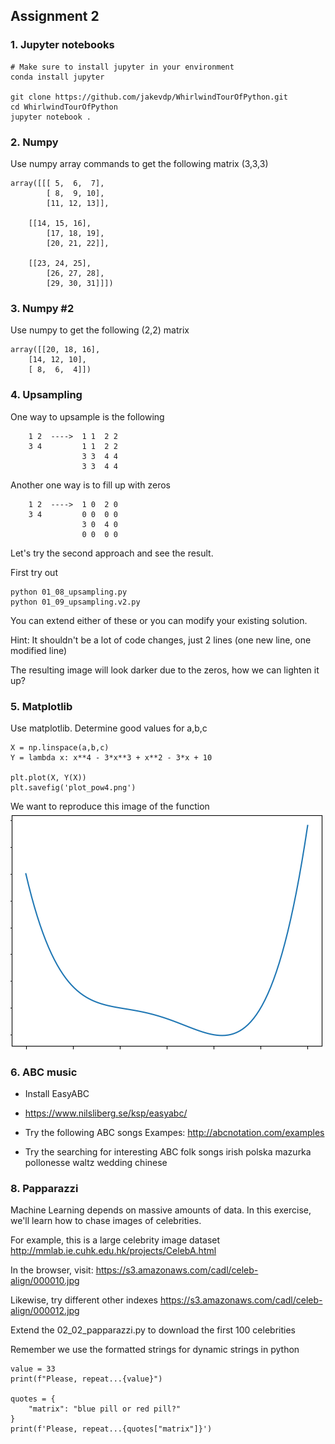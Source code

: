 ## Assignment 2

### 1. Jupyter notebooks

    # Make sure to install jupyter in your environment
    conda install jupyter

    git clone https://github.com/jakevdp/WhirlwindTourOfPython.git
    cd WhirlwindTourOfPython  
    jupyter notebook .


### 2. Numpy
Use numpy array commands to get the following matrix (3,3,3)

    array([[[ 5,  6,  7],
            [ 8,  9, 10],
            [11, 12, 13]],

        [[14, 15, 16],
            [17, 18, 19],
            [20, 21, 22]],

        [[23, 24, 25],
            [26, 27, 28],
            [29, 30, 31]]])

### 3. Numpy #2
Use numpy to get the following (2,2) matrix

    array([[20, 18, 16],
        [14, 12, 10],
        [ 8,  6,  4]])

### 4. Upsampling

One way to upsample is the following

        1 2  ---->  1 1  2 2
        3 4         1 1  2 2
                    3 3  4 4
                    3 3  4 4

Another one way is to fill up with zeros

        1 2  ---->  1 0  2 0
        3 4         0 0  0 0
                    3 0  4 0
                    0 0  0 0

Let's try the second approach and see the result.

First try out

    python 01_08_upsampling.py
    python 01_09_upsampling.v2.py

You can extend either of these or you can modify your existing solution.

Hint: It shouldn't be a lot of code changes, just 2 lines (one new line, one modified line)

The resulting image will look darker due to the zeros, how we can lighten it up?

### 5. Matplotlib
Use matplotlib. Determine good values for a,b,c

    X = np.linspace(a,b,c)
    Y = lambda x: x**4 - 3*x**3 + x**2 - 3*x + 10

    plt.plot(X, Y(X))
    plt.savefig('plot_pow4.png')

We want to reproduce this image of the function<br/>
![Plot function for assignment Image](img/plot-power-ex.png)

### 6. ABC music

- Install EasyABC
- https://www.nilsliberg.se/ksp/easyabc/

- Try the following ABC songs
Exampes: http://abcnotation.com/examples

- Try the searching for interesting ABC folk songs
    irish
    polska
    mazurka
    pollonesse
    waltz
    wedding
    chinese

### 8. Papparazzi

Machine Learning depends on massive amounts of data. In this exercise, we'll learn how to chase images of celebrities.

For example, this is a large celebrity image dataset
http://mmlab.ie.cuhk.edu.hk/projects/CelebA.html


In the browser, visit: https://s3.amazonaws.com/cadl/celeb-align/000010.jpg

Likewise, try different other indexes
https://s3.amazonaws.com/cadl/celeb-align/000012.jpg

Extend the 02_02_papparazzi.py to download the first 100 celebrities

Remember we use the formatted strings for dynamic strings in python

    value = 33
    print(f"Please, repeat...{value}")

    quotes = {
        "matrix": "blue pill or red pill?"
    }
    print(f'Please, repeat...{quotes["matrix"]}')
